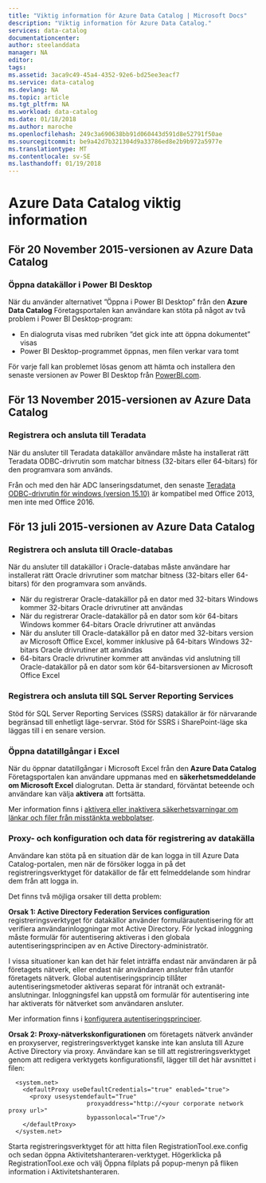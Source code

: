 ```yaml
---
title: "Viktig information för Azure Data Catalog | Microsoft Docs"
description: "Viktig information för Azure Data Catalog."
services: data-catalog
documentationcenter: 
author: steelanddata
manager: NA
editor: 
tags: 
ms.assetid: 3aca9c49-45a4-4352-92e6-bd25ee3eacf7
ms.service: data-catalog
ms.devlang: NA
ms.topic: article
ms.tgt_pltfrm: NA
ms.workload: data-catalog
ms.date: 01/18/2018
ms.author: maroche
ms.openlocfilehash: 249c3a690638bb91d060443d591d8e52791f50ae
ms.sourcegitcommit: be9a42d7b321304d9a33786ed8e2b9b972a5977e
ms.translationtype: MT
ms.contentlocale: sv-SE
ms.lasthandoff: 01/19/2018
---
```

# <a name="azure-data-catalog-release-notes"></a>Azure Data Catalog viktig information
## <a name="notes-for-the-november-20-2015-release-of-azure-data-catalog"></a>För 20 November 2015-versionen av Azure Data Catalog
### <a name="opening-data-sources-in-power-bi-desktop"></a>Öppna datakällor i Power BI Desktop
När du använder alternativet ”Öppna i Power BI Desktop” från den **Azure Data Catalog** Företagsportalen kan användare kan stöta på något av två problem i Power BI Desktop-program:

* En dialogruta visas med rubriken ”det gick inte att öppna dokumentet” visas
* Power BI Desktop-programmet öppnas, men filen verkar vara tomt

För varje fall kan problemet lösas genom att hämta och installera den senaste versionen av Power BI Desktop från [PowerBI.com](https://powerbi.com).

## <a name="notes-for-the-november-13-2015-release-of-azure-data-catalog"></a>För 13 November 2015-versionen av Azure Data Catalog
### <a name="registering-and-connecting-to-teradata"></a>Registrera och ansluta till Teradata
När du ansluter till Teradata datakällor användare måste ha installerat rätt Teradata ODBC-drivrutin som matchar bitness (32-bitars eller 64-bitars) för den programvara som används.

Från och med den här ADC lanseringsdatumet, den senaste [Teradata ODBC-drivrutin för windows (version 15.10)](http://downloads.teradata.com/download/connectivity/odbc-driver/windows) är kompatibel med Office 2013, men inte med Office 2016.

## <a name="notes-for-the-july-13-2015-release-of-azure-data-catalog"></a>För 13 juli 2015-versionen av Azure Data Catalog
### <a name="registering-and-connecting-to-oracle-database"></a>Registrera och ansluta till Oracle-databas
När du ansluter till datakällor i Oracle-databas måste användare har installerat rätt Oracle drivrutiner som matchar bitness (32-bitars eller 64-bitars) för den programvara som används.

* När du registrerar Oracle-datakällor på en dator med 32-bitars Windows kommer 32-bitars Oracle drivrutiner att användas
* När du registrerar Oracle-datakällor på en dator som kör 64-bitars Windows kommer 64-bitars Oracle drivrutiner att användas
* När du ansluter till Oracle-datakällor på en dator med 32-bitars version av Microsoft Office Excel, kommer inklusive på 64-bitars Windows 32-bitars Oracle drivrutiner att användas
* 64-bitars Oracle drivrutiner kommer att användas vid anslutning till Oracle-datakällor på en dator som kör 64-bitarsversionen av Microsoft Office Excel

### <a name="registering-and-connecting-to-sql-server-reporting-services"></a>Registrera och ansluta till SQL Server Reporting Services
Stöd för SQL Server Reporting Services (SSRS) datakällor är för närvarande begränsad till enhetligt läge-servrar. Stöd för SSRS i SharePoint-läge ska läggas till i en senare version.

### <a name="opening-data-assets-in-excel"></a>Öppna datatillgångar i Excel
När du öppnar datatillgångar i Microsoft Excel från den **Azure Data Catalog** Företagsportalen kan användare uppmanas med en **säkerhetsmeddelande om Microsoft Excel** dialogrutan. Detta är standard, förväntat beteende och användare kan välja **aktivera** att fortsätta.

Mer information finns i [aktivera eller inaktivera säkerhetsvarningar om länkar och filer från misstänkta webbplatser](https://support.office.com/article/Enable-or-disable-security-alerts-about-links-and-files-from-suspicious-websites-A1AC6AE9-5C4A-4EB3-B3F8-143336039BBE).

### <a name="proxy-and-policy-configuration-and-data-source-registration"></a>Proxy- och konfiguration och data för registrering av datakälla
Användare kan stöta på en situation där de kan logga in till Azure Data Catalog-portalen, men när de försöker logga in på det registreringsverktyget för datakällor de får ett felmeddelande som hindrar dem från att logga in.

Det finns två möjliga orsaker till detta problem:

**Orsak 1: Active Directory Federation Services configuration** registreringsverktyget för datakällor använder formulärautentisering för att verifiera användarinloggningar mot Active Directory. För lyckad inloggning måste formulär för autentisering aktiveras i den globala autentiseringsprincipen av en Active Directory-administratör.

I vissa situationer kan kan det här felet inträffa endast när användaren är på företagets nätverk, eller endast när användaren ansluter från utanför företagets nätverk. Global autentiseringsprincip tillåter autentiseringsmetoder aktiveras separat för intranät och extranät-anslutningar. Inloggningsfel kan uppstå om formulär för autentisering inte har aktiverats för nätverket som användaren ansluter.

Mer information finns i [konfigurera autentiseringsprinciper](https://technet.microsoft.com/library/dn486781.aspx).

**Orsak 2: Proxy-nätverkskonfigurationen** om företagets nätverk använder en proxyserver, registreringsverktyget kanske inte kan ansluta till Azure Active Directory via proxy. Användare kan se till att registreringsverktyget genom att redigera verktygets konfigurationsfil, lägger till det här avsnittet i filen:

      <system.net>
        <defaultProxy useDefaultCredentials="true" enabled="true">
          <proxy usesystemdefault="True"
                          proxyaddress="http://<your corporate network proxy url>"
                          bypassonlocal="True"/>
        </defaultProxy>
      </system.net>


Starta registreringsverktyget för att hitta filen RegistrationTool.exe.config och sedan öppna Aktivitetshanteraren-verktyget. Högerklicka på RegistrationTool.exe och välj Öppna filplats på popup-menyn på fliken information i Aktivitetshanteraren.
